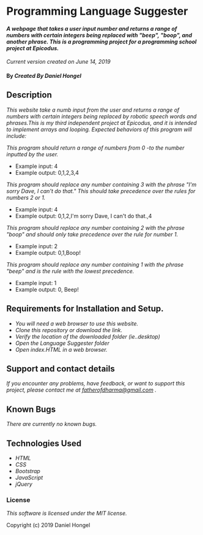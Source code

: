 # __Programming Language Suggester__

#### _A webpage that takes a user input number and returns a range of numbers with certain integers being replaced with "beep", "boop", and another phrase. This is a programming project for a programming school project at Epicodus._

_Current version created on June 14, 2019_

#### By _**Created By Daniel Hongel**_

## Description

_This website take a numb input from the user and returns a range of numbers with certain integers being replaced by robotic speech words and phrases.This is my third independent project at Epicodus, and it is intended to implement arrays and looping. Expected behaviors of this program will include:_

_This program should return a range of numbers from 0 -to the number inputted by the user._

* Example input: 4
* Example output: 0,1,2,3,4

_This program should replace any number containing 3 with the phrase "I'm sorry Dave, I can't do that." This should take precedence over the rules for numbers 2 or 1._

* Example input: 4
* Example output: 0,1,2,I'm sorry Dave, I can't do that.,4

_This program should replace any number containing 2 with the phrase "boop" and should only take precedence over the rule for number 1._

* Example input: 2
* Example output: 0,1,Boop!

_This program should replace any number containing 1 with the phrase "beep" and is the rule with the lowest precedence._

* Example input: 1
* Example output: 0, Beep!


## Requirements for Installation and Setup.

* _You will need a web browser to use this website._
* _Clone this repository or download the link._
* _Verify the location of the downloaded folder (ie..desktop)_
* _Open the Language Suggester folder_
* _Open index.HTML in a web browser._

## Support and contact details

_If you encounter any problems, have feedback, or want to support this project, please contact me at fatherofdharma@gmail.com ._

## Known Bugs

_There are currently no known bugs._

## Technologies Used

* _HTML_
* _CSS_
* _Bootstrap_
* _JavaScript_
* _jQuery_

### License

*This software is licensed under the MIT license.*

Copyright (c) 2019 Daniel Hongel
